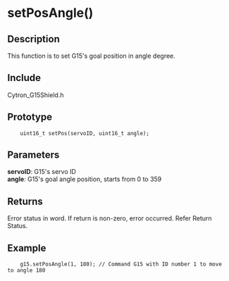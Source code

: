 # setPosAngle() #

## Description ##
This function is to set G15's goal position in angle degree.

## Include ##
Cytron_G15Shield.h

## Prototype ##
		uint16_t setPos(servoID, uint16_t angle);

## Parameters ##
**servoID**: G15's servo ID<br/>
**angle**: G15's goal angle position, starts from 0 to 359

## Returns ##
Error status in word. If return is non-zero, error occurred. Refer Return Status.

## Example ##
		g15.setPosAngle(1, 180); // Command G15 with ID number 1 to move to angle 180